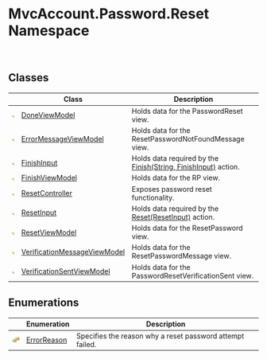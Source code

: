 MvcAccount.Password.Reset Namespace
===================================
 


Classes
-------

                | Class                              | Description                                                         
--------------- | ---------------------------------- | ------------------------------------------------------------------- 
![Public class] | [DoneViewModel][1]                 | Holds data for the PasswordReset view.                              
![Public class] | [ErrorMessageViewModel][2]         | Holds data for the ResetPasswordNotFoundMessage view.               
![Public class] | [FinishInput][3]                   | Holds data required by the [Finish(String, FinishInput)][4] action. 
![Public class] | [FinishViewModel][5]               | Holds data for the RP view.                                         
![Public class] | [ResetController][6]               | Exposes password reset functionality.                               
![Public class] | [ResetInput][7]                    | Holds data required by the [Reset(ResetInput)][8] action.           
![Public class] | [ResetViewModel][9]                | Holds data for the ResetPassword view.                              
![Public class] | [VerificationMessageViewModel][10] | Holds data for the ResetPasswordMessage view.                       
![Public class] | [VerificationSentViewModel][11]    | Holds data for the PasswordResetVerificationSent view.              


Enumerations
------------

                      | Enumeration       | Description                                               
--------------------- | ----------------- | --------------------------------------------------------- 
![Public enumeration] | [ErrorReason][12] | Specifies the reason why a reset password attempt failed. 

[1]: DoneViewModel/README.md
[2]: ErrorMessageViewModel/README.md
[3]: FinishInput/README.md
[4]: ResetController/Finish_1.md
[5]: FinishViewModel/README.md
[6]: ResetController/README.md
[7]: ResetInput/README.md
[8]: ResetController/Reset_1.md
[9]: ResetViewModel/README.md
[10]: VerificationMessageViewModel/README.md
[11]: VerificationSentViewModel/README.md
[12]: ErrorReason/README.md
[Public class]: ../_icons/pubclass.gif "Public class"
[Public enumeration]: ../_icons/pubenumeration.gif "Public enumeration"